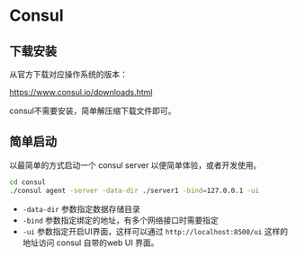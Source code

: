 # Consul

## 下载安装

从官方下载对应操作系统的版本：

https://www.consul.io/downloads.html

consul不需要安装，简单解压缩下载文件即可。

## 简单启动

以最简单的方式启动一个 consul server 以便简单体验，或者开发使用。

```bash
cd consul
./consul agent -server -data-dir ./server1 -bind=127.0.0.1 -ui
```

- `-data-dir` 参数指定数据存储目录
- `-bind` 参数指定绑定的地址，有多个网络接口时需要指定
- `-ui` 参数指定开启UI界面，这样可以通过 `http://localhost:8500/ui` 这样的地址访问 consul 自带的web UI 界面。


